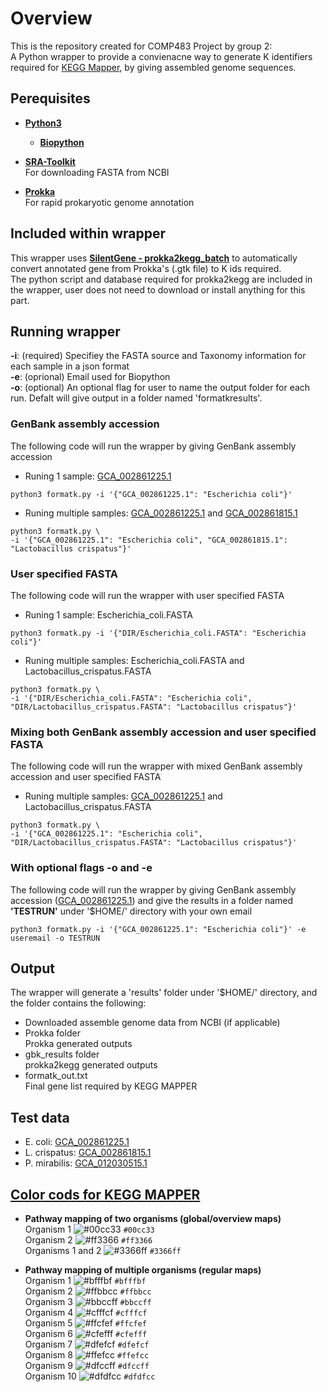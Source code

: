 # Overview
This is the repository created for COMP483 Project by group 2: <br />
A Python wrapper to provide a convienacne way to generate K identifiers required for [KEGG Mapper](https://www.genome.jp/kegg/mapper/reconstruct.html), by giving assembled genome sequences. 

## Perequisites
- **[Python3](https://www.python.org/)** <br />
  - **[Biopython](https://biopython.org/)** <br />

- **[SRA-Toolkit](https://www.ncbi.nlm.nih.gov/sra)** <br />
For downloading FASTA from NCBI <br /> 

- **[Prokka](https://github.com/tseemann/prokka)** <br />
For rapid prokaryotic genome annotation <br />

## Included within wrapper
This wrapper uses **[SilentGene - prokka2kegg_batch](https://github.com/SilentGene/Bio-py/tree/master/prokka2kegg)** to automatically convert annotated gene from Prokka's (.gtk file) to K ids required. <br />
The python script and database required for prokka2kegg are included in the wrapper, user does not need to download or install anything for this part.

## Running wrapper
**-i**: (required) Specifiey the  FASTA source and Taxonomy information for each sample in a json format<br />
**-e**: (oprional) Email used for Biopython <br />
**-o**: (optional) An optional flag for user to name the output folder for each run. Defalt will give output in a folder named 'formatkresults'.

### GenBank assembly accession

The following code will run the wrapper by giving GenBank assembly accession <br />

- Runing 1 sample: [GCA_002861225.1](https://www.ncbi.nlm.nih.gov/assembly/GCA_002861225.1)
```
python3 formatk.py -i '{"GCA_002861225.1": "Escherichia coli"}' 
```
- Runing multiple samples: [GCA_002861225.1](https://www.ncbi.nlm.nih.gov/assembly/GCA_002861225.1) and [GCA_002861815.1](https://www.ncbi.nlm.nih.gov/assembly/GCA_002861815.1)
```
python3 formatk.py \
-i '{"GCA_002861225.1": "Escherichia coli", "GCA_002861815.1": "Lactobacillus crispatus"}'
```

### User specified FASTA

The following code will run the wrapper with user specified FASTA<br />

- Runing 1 sample: Escherichia_coli.FASTA
```
python3 formatk.py -i '{"DIR/Escherichia_coli.FASTA": "Escherichia coli"}' 
```
- Runing multiple samples: Escherichia_coli.FASTA and Lactobacillus_crispatus.FASTA
```
python3 formatk.py \
-i '{"DIR/Escherichia_coli.FASTA": "Escherichia coli", "DIR/Lactobacillus_crispatus.FASTA": "Lactobacillus crispatus"}' 
```

### Mixing both GenBank assembly accession and user specified FASTA
The following code will run the wrapper with mixed GenBank assembly accession and user specified FASTA<br />
- Runing multiple samples: [GCA_002861225.1](https://www.ncbi.nlm.nih.gov/assembly/GCA_002861225.1) and Lactobacillus_crispatus.FASTA
```
python3 formatk.py \
-i '{"GCA_002861225.1": "Escherichia coli", "DIR/Lactobacillus_crispatus.FASTA": "Lactobacillus crispatus"}' 
```
### With optional flags -o and -e
The following code will run the wrapper by giving GenBank assembly accession ([GCA_002861225.1](https://www.ncbi.nlm.nih.gov/assembly/GCA_002861225.1)) and give the results in a folder named **'TESTRUN'** under '$HOME/' directory with your own email
```
python3 formatk.py -i '{"GCA_002861225.1": "Escherichia coli"}' -e useremail -o TESTRUN 
```

## Output
The wrapper will generate a 'results' folder under '$HOME/' directory, and the folder contains the following: <br />

- Downloaded assemble genome data from NCBI (if applicable)
- Prokka folder <br /> 
Prokka generated outputs 
- gbk_results folder <br /> 
prokka2kegg generated outputs 
- formatk_out.txt <br />
Final gene list required by KEGG MAPPER


## Test data
- E. coli: [GCA_002861225.1](https://www.ncbi.nlm.nih.gov/assembly/GCA_002861225.1) 
- L. crispatus: [GCA_002861815.1](https://www.ncbi.nlm.nih.gov/assembly/GCA_002861815.1) 
- P. mirabilis: [GCA_012030515.1](https://www.ncbi.nlm.nih.gov/assembly/GCA_012030515.1) 

## [Color cods for KEGG MAPPER](https://www.genome.jp/kegg/kegg1c.html#mapping)

- **Pathway mapping of two organisms (global/overview maps)** <br />
Organism 1	      	![#00cc33](https://via.placeholder.com/15/00cc33/000000?text=+) `#00cc33` <br />
Organism 2	      	![#ff3366](https://via.placeholder.com/15/ff3366/000000?text=+) `#ff3366`<br />
Organisms 1 and 2	      	![#3366ff](https://via.placeholder.com/15/3366ff/000000?text=+) `#3366ff`<br />

- **Pathway mapping of multiple organisms (regular maps)** <br />
Organism 1	      	![#bfffbf](https://via.placeholder.com/15/bfffbf/000000?text=+) `#bfffbf`<br />
Organism 2	      	![#ffbbcc](https://via.placeholder.com/15/ffbbcc/000000?text=+) `#ffbbcc`<br />
Organism 3	      	![#bbccff](https://via.placeholder.com/15/bbccff/000000?text=+) `#bbccff`<br />
Organism 4	      	![#cfffcf](https://via.placeholder.com/15/cfffcf/000000?text=+) `#cfffcf`<br />
Organism 5	      	![#ffcfef](https://via.placeholder.com/15/ffcfef/000000?text=+) `#ffcfef`<br />
Organism 6	      	![#cfefff](https://via.placeholder.com/15/cfefff/000000?text=+) `#cfefff`<br />
Organism 7	      	![#dfefcf](https://via.placeholder.com/15/dfefcf/000000?text=+) `#dfefcf`<br />
Organism 8	      	![#ffefcc](https://via.placeholder.com/15/ffefcc/000000?text=+) `#ffefcc`<br />
Organism 9	      	![#dfccff](https://via.placeholder.com/15/dfccff/000000?text=+) `#dfccff`<br />
Organism 10	      	![#dfdfcc](https://via.placeholder.com/15/dfdfcc/000000?text=+) `#dfdfcc`<br />
